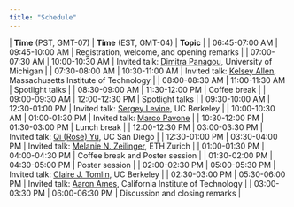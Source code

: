 ```yaml
---
title: "Schedule"
---
```


| **Time** (PST, GMT-07) | **Time** (EST, GMT-04) | **Topic**                                                                                                                                         |
| 06:45-07:00 AM         | 09:45-10:00 AM         | Registration, welcome, and opening remarks                                                                                                        |
| 07:00-07:30 AM         | 10:00-10:30 AM         | Invited talk: [Dimitra Panagou](http://www-personal.umich.edu/~dpanagou/), University of Michigan                                                 |
| 07:30-08:00 AM         | 10:30-11:00 AM         | Invited talk: [Kelsey Allen](https://web.mit.edu/krallen/www/), Massachusetts Institute of Technology                                             |
| 08:00-08:30 AM         | 11:00-11:30 AM         | Spotlight talks                                                                                                                                   |
| 08:30-09:00 AM         | 11:30-12:00 PM         | Coffee break                                                                                                                                      |
| 09:00-09:30 AM         | 12:00-12:30 PM         | Spotlight talks                                                                                                                                   |
| 09:30-10:00 AM         | 12:30-01:00 PM         | Invited talk: [Sergey Levine](https://people.eecs.berkeley.edu/~svlevine/), UC Berkeley                                                           |
| 10:00-10:30 AM         | 01:00-01:30 PM         | Invited talk: [Marco Pavone](https://web.stanford.edu/~pavone/index.html)                                                                         |
| 10:30-12:00 PM         | 01:30-03:00 PM         | Lunch break                                                                                                                                       |
| 12:00-12:30 PM         | 03:00-03:30 PM         | Invited talk:  [Qi (Rose) Yu](http://roseyu.com/),  UC San Diego                                                                                  |
| 12:30-01:00 PM         | 03:30-04:00 PM         | Invited talk: [Melanie N. Zeilinger](https://mavt.ethz.ch/the-department/people/person-detail.MTQyNzM3.TGlzdC81NTMsLTY5MzYxOTMw.html), ETH Zurich |
| 01:00-01:30 PM         | 04:00-04:30 PM         | Coffee break and Poster session                                                                                                                   |
| 01:30-02:00 PM         | 04:30-05:00 PM         | Poster session                                                                                                                                    |
| 02:00-02:30 PM         | 05:00-05:30 PM         | Invited talk: [Claire J. Tomlin](https://people.eecs.berkeley.edu/~tomlin/), UC Berkeley                                                          |
| 02:30-03:00 PM         | 05:30-06:00 PM         | Invited talk: [Aaron Ames](http://ames.caltech.edu/), California Institute of Technology                                                          |
| 03:00-03:30 PM         | 06:00-06:30 PM         | Discussion and closing remarks                                                                                                                    |

